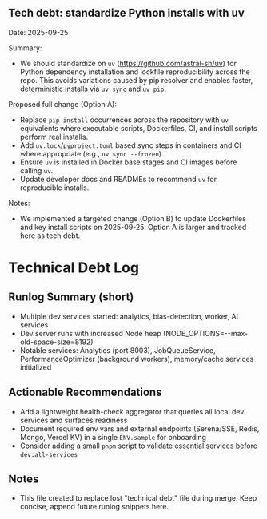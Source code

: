 Tech debt: standardize Python installs with uv
--------------------------------------------

Date: 2025-09-25

Summary:
- We should standardize on `uv` (https://github.com/astral-sh/uv) for Python dependency installation and lockfile reproducibility across the repo. This avoids variations caused by pip resolver and enables faster, deterministic installs via `uv sync` and `uv pip`.

Proposed full change (Option A):
- Replace `pip install` occurrences across the repository with `uv` equivalents where executable scripts, Dockerfiles, CI, and install scripts perform real installs.
- Add `uv.lock`/`pyproject.toml` based sync steps in containers and CI where appropriate (e.g., `uv sync --frozen`).
- Ensure `uv` is installed in Docker base stages and CI images before calling `uv`.
- Update developer docs and READMEs to recommend `uv` for reproducible installs.

Notes:
- We implemented a targeted change (Option B) to update Dockerfiles and key install scripts on 2025-09-25. Option A is larger and tracked here as tech debt.
# Technical Debt Log

## Runlog Summary (short)
- Multiple dev services started: analytics, bias-detection, worker, AI services
- Dev server runs with increased Node heap (NODE_OPTIONS=--max-old-space-size=8192)
- Notable services: Analytics (port 8003), JobQueueService, PerformanceOptimizer (background workers), memory/cache services initialized

## Actionable Recommendations
- Add a lightweight health-check aggregator that queries all local dev services and surfaces readiness
- Document required env vars and external endpoints (Serena/SSE, Redis, Mongo, Vercel KV) in a single `ENV.sample` for onboarding
- Consider adding a small `pnpm` script to validate essential services before `dev:all-services`

## Notes
- This file created to replace lost "technical debt" file during merge. Keep concise, append future runlog snippets here.
